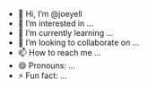 - 👋 Hi, I’m @joeyell
- 👀 I’m interested in ...
- 🌱 I’m currently learning ...
- 💞️ I’m looking to collaborate on ...
- 📫 How to reach me ...
- 😄 Pronouns: ...
- ⚡ Fun fact: ...

<!---
joeyell/joeyell is a ✨ special ✨ repository because its `README.md` (this file) appears on your GitHub profile.
You can click the Preview link to take a look at your changes.
--->
